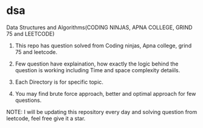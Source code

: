 # dsa
Data Structures and Algorithms(CODING NINJAS, APNA COLLEGE, GRIND 75 and LEETCODE)
 
 1. This repo has question solved from Coding ninjas, Apna college, grind 75 and leetcode.
 
 2. Few question have explaination, how exactly the logic behind the question is working
    including Time and space complexity detaiils.
 
 3. Each Directory is for specific topic.
 
 4. You may find brute force approach, better and optimal approach for few questions.
 
 NOTE: I will be updating this repository every day and solving question from leetcode, feel free give it a star.
